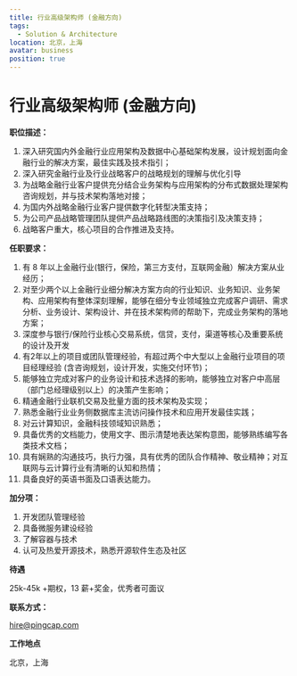 ```yaml
---
title: 行业高级架构师 (金融方向)
tags:
  - Solution & Architecture
location: 北京，上海
avatar: business
position: true
---
```


# 行业高级架构师 (金融方向)

**职位描述：**

1. 深入研究国内外金融行业应用架构及数据中心基础架构发展，设计规划面向金融行业的解决方案，最佳实践及技术指引；
2. 深入研究金融行业及行业战略客户的战略规划的理解与优化引导
3. 为战略金融行业客户提供充分结合业务架构与应用架构的分布式数据处理架构咨询规划，并与技术架构落地对接；
4. 为国内外战略金融行业客户提供数字化转型决策支持；
5. 为公司产品战略管理团队提供产品战略路线图的决策指引及决策支持；
6. 战略客户重大，核心项目的合作推进及支持。

**任职要求：**

1. 有 8 年以上金融行业(银行，保险，第三方支付，互联网金融）解决方案从业经历；
2. 对至少两个以上金融行业细分解决方案方向的行业知识、业务知识、业务架构、应用架构有整体深刻理解，能够在细分专业领域独立完成客户调研、需求分析、业务设计、架构设计、并在技术架构师的帮助下，完成业务架构的落地方案；
3. 深度参与银行/保险行业核心交易系统，信贷，支付，渠道等核心及重要系统的设计及开发
4. 有2年以上的项目或团队管理经验，有超过两个中大型以上金融行业项目的项目经理经验 (含咨询规划，设计开发，实施交付环节)；
5. 能够独立完成对客户的业务设计和技术选择的影响，能够独立对客户中高层（部门总经理级别以上）的决策产生影响；
6. 精通金融行业联机交易及批量方面的技术架构及实现；
7. 熟悉金融行业业务侧数据库主流访问操作技术和应用开发最佳实践；
8. 对云计算知识，金融科技领域知识熟悉；
9. 具备优秀的文档能力，使用文字、图示清楚地表达架构意图，能够熟练编写各类技术文档；
10. 具有娴熟的沟通技巧，执行力强，具有优秀的团队合作精神、敬业精神；对互联网与云计算行业有清晰的认知和热情；
11. 具备良好的英语书面及口语表达能力。

**加分项：**

1. 开发团队管理经验
2. 具备微服务建设经验
3. 了解容器与技术
4. 认可及热爱开源技术，熟悉开源软件生态及社区

**待遇**

25k-45k +期权，13 薪+奖金，优秀者可面议

**联系方式：**

hire@pingcap.com

**工作地点**

北京，上海
